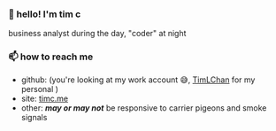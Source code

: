 ### 👋 hello! I'm tim c

business analyst during the day, "coder" at night


### 📫 how to reach me
- github: (you're looking at my work account 😅, [TimLChan](https://github.com/TimLChan) for my personal )
- site: [timc.me](https://timc.me)
- other: **_may or may not_** be responsive to carrier pigeons and smoke signals
